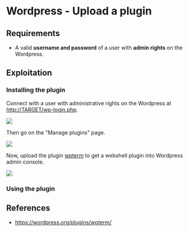 # Wordpress - Upload a plugin

## Requirements

 - A valid **username and password** of a user with **admin rights** on the Wordpress.

## Exploitation

### Installing the plugin

Connect with a user with administrative rights on the Wordpress at [http://TARGET/wp-login.php](http://TARGET/wp-login.php).

![](./imgs/)

Then go on the "Manage plugins" page.

![](./imgs/)

Now, upload the plugin [wpterm](./wpterm.1.1.9.zip) to get a webshell plugin into Wordpress admin console.

![](./imgs/)

### Using the plugin



## References
 - https://wordpress.org/plugins/wpterm/